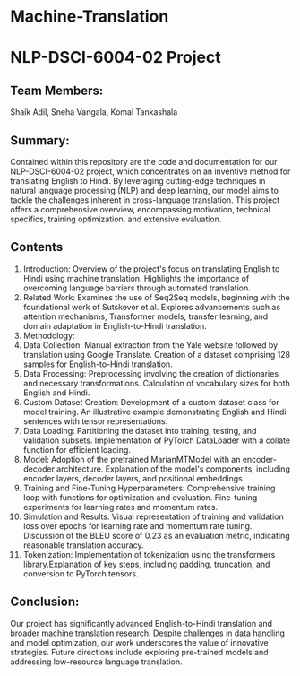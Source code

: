 # Machine-Translation
# NLP-DSCI-6004-02 Project

## Team Members:
Shaik Adil,
Sneha Vangala,
Komal Tankashala

## Summary:
Contained within this repository are the code and documentation for our NLP-DSCI-6004-02 project, which concentrates on an inventive method for translating English to Hindi. By leveraging cutting-edge techniques in natural language processing (NLP) and deep learning, our model aims to tackle the challenges inherent in cross-language translation. This project offers a comprehensive overview, encompassing motivation, technical specifics, training optimization, and extensive evaluation.

## Contents
1. Introduction:
Overview of the project's focus on translating English to Hindi using machine translation.
Highlights the importance of overcoming language barriers through automated translation.
2. Related Work:
Examines the use of Seq2Seq models, beginning with the foundational work of Sutskever et al.
Explores advancements such as attention mechanisms, Transformer models, transfer learning, and domain adaptation in English-to-Hindi translation.
3. Methodology:
2. Data Collection:
Manual extraction from the Yale website followed by translation using Google Translate.
Creation of a dataset comprising 128 samples for English-to-Hindi translation.
3. Data Processing:
Preprocessing involving the creation of dictionaries and necessary transformations.
Calculation of vocabulary sizes for both English and Hindi.
4. Custom Dataset Creation:
Development of a custom dataset class for model training.
An illustrative example demonstrating English and Hindi sentences with tensor representations.
5. Data Loading:
Partitioning the dataset into training, testing, and validation subsets.
Implementation of PyTorch DataLoader with a collate function for efficient loading.
6. Model:
Adoption of the pretrained MarianMTModel with an encoder-decoder architecture.
Explanation of the model's components, including encoder layers, decoder layers, and positional embeddings.
7. Training and Fine-Tuning Hyperparameters:
Comprehensive training loop with functions for optimization and evaluation.
Fine-tuning experiments for learning rates and momentum rates.
8. Simulation and Results:
Visual representation of training and validation loss over epochs for learning rate and momentum rate tuning.
Discussion of the BLEU score of 0.23 as an evaluation metric, indicating reasonable translation accuracy.
9. Tokenization:
Implementation of tokenization using the transformers library.Explanation of key steps, including padding, truncation, and conversion to PyTorch tensors.

## Conclusion:
Our project has significantly advanced English-to-Hindi translation and broader machine translation research. Despite challenges in data handling and model optimization, our work underscores the value of innovative strategies. Future directions include exploring pre-trained models and addressing low-resource language translation.


